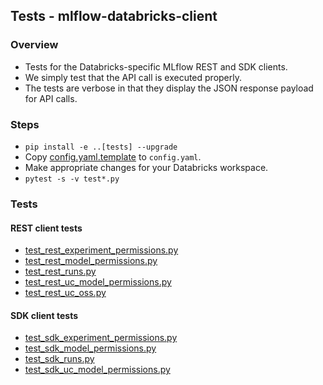 
## Tests - mlflow-databricks-client 

### Overview
* Tests for the Databricks-specific MLflow REST and SDK clients.
* We simply test that the API call is executed properly.
* The tests are verbose in that they display the JSON response payload for API calls.

### Steps

* `pip install -e ..[tests] --upgrade`
* Copy [config.yaml.template](config.yaml.template]) to `config.yaml`.
* Make appropriate changes for your Databricks workspace.
* `pytest -s -v test*.py`

### Tests

#### REST client tests
* [test_rest_experiment_permissions.py](test_rest_experiment_permissions.py)
* [test_rest_model_permissions.py](test_rest_model_permissions.py)
* [test_rest_runs.py](test_rest_runs.py)
* [test_rest_uc_model_permissions.py](test_rest_uc_model_permissions.py)
* [test_rest_uc_oss.py](test_rest_uc_oss.py)

#### SDK client tests
* [test_sdk_experiment_permissions.py](test_sdk_experiment_permissions.py)
* [test_sdk_model_permissions.py](test_sdk_model_permissions.py)
* [test_sdk_runs.py](test_sdk_runs.py)
* [test_sdk_uc_model_permissions.py](test_sdk_uc_model_permissions.py)
